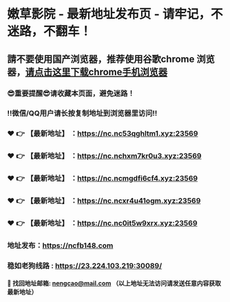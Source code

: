 # 嫩草影院 - 最新地址发布页 - 请牢记，不迷路，不翻车！

## 請不要使用国产浏览器，推荐使用谷歌chrome 浏览器，<a href = "https://www.google.cn/chrome/">请点击这里下载chrome手机浏览器</a>

### :sunglasses:重要提醒:sunglasses:请收藏本页面，避免迷路！
### ‼️微信/QQ用户请长按复制地址到浏览器里访问‼️

### :heart: :point_right: 【最新地址】 ：https://nc.nc53qghltm1.xyz:23569
### :heart: :point_right: 【最新地址】 ：https://nc.nchxm7kr0u3.xyz:23569
### :heart: :point_right: 【最新地址】 ：https://nc.ncmgdfi6cf4.xyz:23569
### :heart: :point_right: 【最新地址】 ：https://nc.ncxr4u41ogm.xyz:23569
### :heart: :point_right: 【最新地址】 ：https://nc.nc0it5w9xrx.xyz:23569

### 地址发布：https://ncfb148.com
### 稳如老狗线路 : https://23.224.103.219:30089/

#### :e-mail: __找回地址邮箱: nengcao@mail.com （以上地址无法访问请发送任意内容获取最新地址）__
